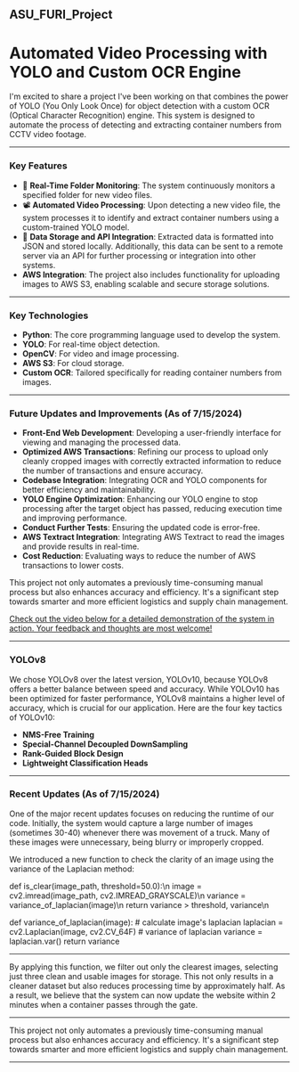 ## ASU_FURI_Project

# Automated Video Processing with YOLO and Custom OCR Engine

I'm excited to share a project I've been working on that combines the power of YOLO (You Only Look Once) for object detection with a custom OCR (Optical Character Recognition) engine. This system is designed to automate the process of detecting and extracting container numbers from CCTV video footage.

---

### Key Features

- 🔭 **Real-Time Folder Monitoring**: The system continuously monitors a specified folder for new video files.
- 📽 **Automated Video Processing**: Upon detecting a new video file, the system processes it to identify and extract container numbers using a custom-trained YOLO model.
- 📁 **Data Storage and API Integration**: Extracted data is formatted into JSON and stored locally. Additionally, this data can be sent to a remote server via an API for further processing or integration into other systems.
- **AWS Integration**: The project also includes functionality for uploading images to AWS S3, enabling scalable and secure storage solutions.

---

### Key Technologies

- **Python**: The core programming language used to develop the system.
- **YOLO**: For real-time object detection.
- **OpenCV**: For video and image processing.
- **AWS S3**: For cloud storage.
- **Custom OCR**: Tailored specifically for reading container numbers from images.

---

### Future Updates and Improvements (As of 7/15/2024)
- **Front-End Web Development**: Developing a user-friendly interface for viewing and managing the processed data.
- **Optimized AWS Transactions**: Refining our process to upload only cleanly cropped images with correctly extracted information to reduce the number of transactions and ensure accuracy.
- **Codebase Integration**: Integrating OCR and YOLO components for better efficiency and maintainability.
- **YOLO Engine Optimization**: Enhancing our YOLO engine to stop processing after the target object has passed, reducing execution time and improving performance.
- **Conduct Further Tests**: Ensuring the updated code is error-free.
- **AWS Textract Integration**: Integrating AWS Textract to read the images and provide results in real-time.
- **Cost Reduction**: Evaluating ways to reduce the number of AWS transactions to lower costs.

 
This project not only automates a previously time-consuming manual process but also enhances accuracy and efficiency. It's a significant step towards smarter and more efficient logistics and supply chain management.

[Check out the video below for a detailed demonstration of the system in action. Your feedback and thoughts are most welcome!](https://www.linkedin.com/posts/junsong0602_ai-machinelearning-yolo-activity-7212526873040277504-xzzy?utm_source=share&utm_medium=member_desktop)

---

### YOLOv8

We chose YOLOv8 over the latest version, YOLOv10, because YOLOv8 offers a better balance between speed and accuracy. While YOLOv10 has been optimized for faster performance, YOLOv8 maintains a higher level of accuracy, which is crucial for our application. Here are the four key tactics of YOLOv10:

- **NMS-Free Training**
- **Special-Channel Decoupled DownSampling**
- **Rank-Guided Block Design**
- **Lightweight Classification Heads**

---

### Recent Updates (As of 7/15/2024)
One of the major recent updates focuses on reducing the runtime of our code. Initially, the system would capture a large number of images (sometimes 30-40) whenever there was movement of a truck. Many of these images were unnecessary, being blurry or improperly cropped.

We introduced a new function to check the clarity of an image using the variance of the Laplacian method:

def is_clear(image_path, threshold=50.0):\n
    image = cv2.imread(image_path, cv2.IMREAD_GRAYSCALE)\n
    variance = variance_of_laplacian(image)\n
    return variance > threshold, variance\n

def variance_of_laplacian(image):
    # calculate image's laplacian
    laplacian = cv2.Laplacian(image, cv2.CV_64F)
    # variance of laplacian
    variance = laplacian.var()
    return variance

---

By applying this function, we filter out only the clearest images, selecting just three clean and usable images for storage. This not only results in a cleaner dataset but also reduces processing time by approximately half. As a result, we believe that the system can now update the website within 2 minutes when a container passes through the gate.

---

This project not only automates a previously time-consuming manual process but also enhances accuracy and efficiency. It's a significant step towards smarter and more efficient logistics and supply chain management.

---
